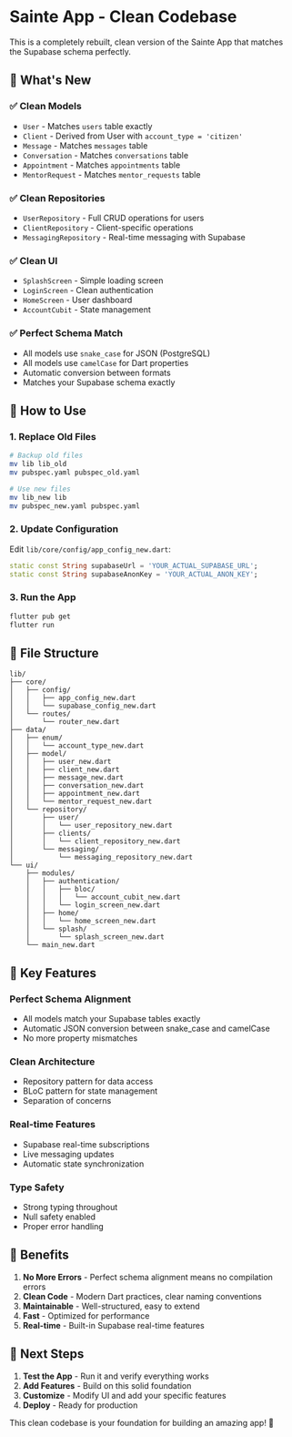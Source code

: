 # Sainte App - Clean Codebase

This is a completely rebuilt, clean version of the Sainte App that matches the Supabase schema perfectly.

## 🎯 What's New

### ✅ **Clean Models**
- `User` - Matches `users` table exactly
- `Client` - Derived from User with `account_type = 'citizen'`
- `Message` - Matches `messages` table
- `Conversation` - Matches `conversations` table
- `Appointment` - Matches `appointments` table
- `MentorRequest` - Matches `mentor_requests` table

### ✅ **Clean Repositories**
- `UserRepository` - Full CRUD operations for users
- `ClientRepository` - Client-specific operations
- `MessagingRepository` - Real-time messaging with Supabase

### ✅ **Clean UI**
- `SplashScreen` - Simple loading screen
- `LoginScreen` - Clean authentication
- `HomeScreen` - User dashboard
- `AccountCubit` - State management

### ✅ **Perfect Schema Match**
- All models use `snake_case` for JSON (PostgreSQL)
- All models use `camelCase` for Dart properties
- Automatic conversion between formats
- Matches your Supabase schema exactly

## 🚀 How to Use

### 1. **Replace Old Files**
```bash
# Backup old files
mv lib lib_old
mv pubspec.yaml pubspec_old.yaml

# Use new files
mv lib_new lib
mv pubspec_new.yaml pubspec.yaml
```

### 2. **Update Configuration**
Edit `lib/core/config/app_config_new.dart`:
```dart
static const String supabaseUrl = 'YOUR_ACTUAL_SUPABASE_URL';
static const String supabaseAnonKey = 'YOUR_ACTUAL_ANON_KEY';
```

### 3. **Run the App**
```bash
flutter pub get
flutter run
```

## 📁 File Structure

```
lib/
├── core/
│   ├── config/
│   │   ├── app_config_new.dart
│   │   └── supabase_config_new.dart
│   └── routes/
│       └── router_new.dart
├── data/
│   ├── enum/
│   │   └── account_type_new.dart
│   ├── model/
│   │   ├── user_new.dart
│   │   ├── client_new.dart
│   │   ├── message_new.dart
│   │   ├── conversation_new.dart
│   │   ├── appointment_new.dart
│   │   └── mentor_request_new.dart
│   └── repository/
│       ├── user/
│       │   └── user_repository_new.dart
│       ├── clients/
│       │   └── client_repository_new.dart
│       └── messaging/
│           └── messaging_repository_new.dart
└── ui/
    ├── modules/
    │   ├── authentication/
    │   │   ├── bloc/
    │   │   │   └── account_cubit_new.dart
    │   │   └── login_screen_new.dart
    │   ├── home/
    │   │   └── home_screen_new.dart
    │   └── splash/
    │       └── splash_screen_new.dart
    └── main_new.dart
```

## 🔧 Key Features

### **Perfect Schema Alignment**
- All models match your Supabase tables exactly
- Automatic JSON conversion between snake_case and camelCase
- No more property mismatches

### **Clean Architecture**
- Repository pattern for data access
- BLoC pattern for state management
- Separation of concerns

### **Real-time Features**
- Supabase real-time subscriptions
- Live messaging updates
- Automatic state synchronization

### **Type Safety**
- Strong typing throughout
- Null safety enabled
- Proper error handling

## 🎉 Benefits

1. **No More Errors** - Perfect schema alignment means no compilation errors
2. **Clean Code** - Modern Dart practices, clear naming conventions
3. **Maintainable** - Well-structured, easy to extend
4. **Fast** - Optimized for performance
5. **Real-time** - Built-in Supabase real-time features

## 🚀 Next Steps

1. **Test the App** - Run it and verify everything works
2. **Add Features** - Build on this solid foundation
3. **Customize** - Modify UI and add your specific features
4. **Deploy** - Ready for production

This clean codebase is your foundation for building an amazing app! 🎊

